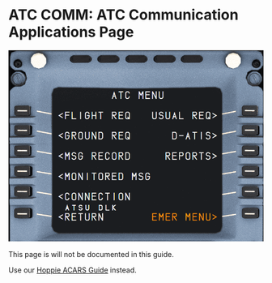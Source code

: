# ATC COMM: ATC Communication Applications Page

<link rel="stylesheet" href="/stylesheets/admonition.css">
<link rel="stylesheet" href="/stylesheets/reported-issues.css">

![ATC COMM](../../assets/a32nx-briefing/mcdu/mcdu-atc-comm.png)

This page is will not be documented in this guide.

Use our [Hoppie ACARS Guide](../../../fbw-a32nx/feature-guides/hoppie.md) instead.
